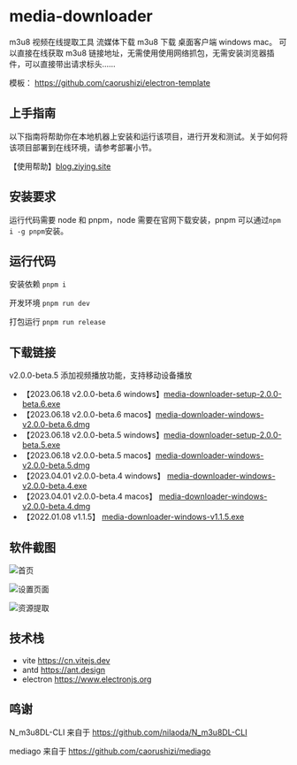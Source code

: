# media-downloader

m3u8 视频在线提取工具 流媒体下载 m3u8 下载 桌面客户端 windows mac。
可以直接在线获取 m3u8 链接地址，无需使用使用网络抓包，无需安装浏览器插件，可以直接带出请求标头……

模板： <https://github.com/caorushizi/electron-template>

## 上手指南

以下指南将帮助你在本地机器上安装和运行该项目，进行开发和测试。关于如何将该项目部署到在线环境，请参考部署小节。

【使用帮助】[blog.ziying.site](https://ziying.site/post/media-downloader-how-to-use/?from=github)

## 安装要求

运行代码需要 node 和 pnpm，node 需要在官网下载安装，pnpm 可以通过`npm i -g pnpm`安装。

## 运行代码

安装依赖 `pnpm i`

开发环境 `pnpm run dev`

打包运行 `pnpm run release`

## 下载链接

v2.0.0-beta.5 添加视频播放功能，支持移动设备播放

- 【2023.06.18 v2.0.0-beta.6 windows】[media-downloader-setup-2.0.0-beta.6.exe](https://github.com/caorushizi/m3u8-downloader/releases/download/v2.0.0-beta.6/media-downloader-setup-2.0.0-beta.6.exe)
- 【2023.06.18 v2.0.0-beta.6 macos】[media-downloader-windows-v2.0.0-beta.6.dmg](https://github.com/caorushizi/m3u8-downloader/releases/download/v2.0.0-beta.6/media-downloader-setup-2.0.0-beta.6.dmg)
- 【2023.06.18 v2.0.0-beta.5 windows】[media-downloader-setup-2.0.0-beta.5.exe](https://github.com/caorushizi/m3u8-downloader/releases/download/v2.0.0-beta.5/media-downloader-setup-2.0.0-beta.5.exe)
- 【2023.06.18 v2.0.0-beta.5 macos】[media-downloader-windows-v2.0.0-beta.5.dmg](https://github.com/caorushizi/m3u8-downloader/releases/download/v2.0.0-beta.5/media-downloader-setup-2.0.0-beta.5.dmg)
- 【2023.04.01 v2.0.0-beta.4 windows】 [media-downloader-windows-v2.0.0-beta.4.exe](https://github.com/caorushizi/m3u8-downloader/releases/download/v2.0.0-beta.4/media-downloader-setup-2.0.0-beta.4.exe)
- 【2023.04.01 v2.0.0-beta.4 macos】 [media-downloader-windows-v2.0.0-beta.4.dmg](https://github.com/caorushizi/m3u8-downloader/releases/download/v2.0.0-beta.4/media-downloader-setup-2.0.0-beta.4.dmg)
- 【2022.01.08 v1.1.5】 [media-downloader-windows-v1.1.5.exe](https://github.com/caorushizi/m3u8-downloader/releases/download/1.1.5/media-downloader-setup-1.1.5.exe)

## 软件截图

![首页](https://raw.githubusercontent.com/caorushizi/m3u8-downloader/master/screenshot/home-page.png)

![设置页面](https://raw.githubusercontent.com/caorushizi/m3u8-downloader/master/screenshot/setting-page.png)

![资源提取](https://raw.githubusercontent.com/caorushizi/m3u8-downloader/master/screenshot/browser-page.png)

## 技术栈

- vite <https://cn.vitejs.dev>
- antd <https://ant.design>
- electron <https://www.electronjs.org>

## 鸣谢

N_m3u8DL-CLI 来自于 <https://github.com/nilaoda/N_m3u8DL-CLI>

mediago 来自于 <https://github.com/caorushizi/mediago>
